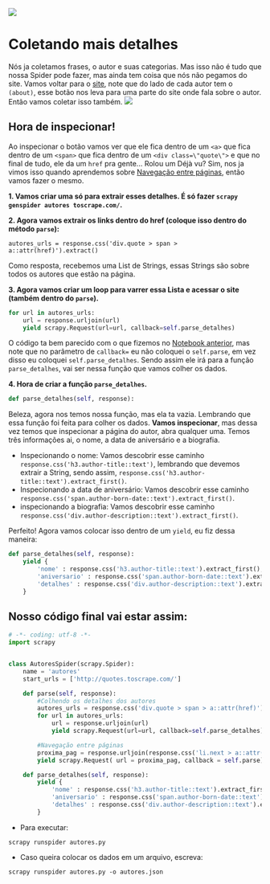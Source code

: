![](https://i.creativecommons.org/l/by/4.0/88x31.png)
# Coletando mais detalhes
Nós ja coletamos frases, o autor e suas categorias. Mas isso não é tudo que nossa Spider pode fazer, mas ainda tem coisa que nós não pegamos do site. Vamos voltar para o [site](http://quotes.toscrape.com/), note que do lado de cada autor tem o `(about)`, esse botão nos leva para uma parte do site onde fala sobre o autor. Então vamos coletar isso também.
![](https://media.giphy.com/media/l1IY0geomfz09dEB2/giphy.gif)
## Hora de inspecionar!
Ao inspecionar o botão vamos ver que ele fica dentro de um `<a>` que fica dentro de um `<span>` que fica dentro de um `<div class=\"quote\">` e que no final de tudo, ele da um `href` pra gente... Rolou um Déjà vu? Sim, nos ja vimos isso quando aprendemos sobre [Navegação entre páginas](https://github.com/DwarfThief/Raspagem-de-dados-para-iniciantes/blob/master/Navegando%20entre%20paginas.ipynb), então vamos fazer o mesmo.

**1. Vamos criar uma só para extrair esses detalhes. É só fazer `scrapy genspider autores toscrape.com/`.**

**2. Agora vamos extrair os links dentro do href (coloque isso dentro do método `parse`):**

```
autores_urls = response.css('div.quote > span > a::attr(href)').extract()
```

Como resposta, recebemos uma List de Strings, essas Strings são sobre todos os autores que estão na página.

**3. Agora vamos criar um loop para varrer essa Lista e acessar o site (também dentro do `parse`).**

```Python
for url in autores_urls:
    url = response.urljoin(url)
    yield scrapy.Request(url=url, callback=self.parse_detalhes)
```
O código ta bem parecido com o que fizemos no [Notebook anterior](https://github.com/DwarfThief/Raspagem-de-dados-para-iniciantes/blob/master/Navegando%20entre%20paginas.md), mas note que no parâmetro de `callback=` eu não coloquei o `self.parse`, em vez disso eu coloquei `self.parse_detalhes`. Sendo assim ele irá para a função `parse_detalhes`, vai ser nessa função que vamos colher os dados.

**4. Hora de criar a função `parse_detalhes`.**

```Python
def parse_detalhes(self, response):
```

Beleza, agora nos temos nossa função, mas ela ta vazia. Lembrando que essa função foi feita para colher os dados. **Vamos inspecionar**, mas dessa vez temos que inspecionar a página do autor, abra qualquer uma. Temos três informações ai, o nome, a data de aniversário e a biografia.

* Inspecionando o nome:
    Vamos descobrir esse caminho `response.css('h3.author-title::text')`, lembrando que devemos extrair a String, sendo assim, `response.css('h3.author-title::text').extract_first()`.
* Inspecionando a data de aniversário:
    Vamos descobrir esse caminho `response.css('span.author-born-date::text').extract_first()`.
* inspecionando a biografia: 
    Vamos descobrir esse caminho `response.css('div.author-description::text').extract_first()`.

Perfeito! Agora vamos colocar isso dentro de um `yield`, eu fiz dessa maneira:
```Python
def parse_detalhes(self, response):
    yield {
        'nome' : response.css('h3.author-title::text').extract_first(),
        'aniversario' : response.css('span.author-born-date::text').extract_first(),
        'detalhes' : response.css('div.author-description::text').extract_first(),
    }
```
## Nosso código final vai estar assim:
```Python
# -*- coding: utf-8 -*-
import scrapy


class AutoresSpider(scrapy.Spider):
    name = 'autores'
    start_urls = ['http://quotes.toscrape.com/']

    def parse(self, response):
        #Colhendo os detalhes dos autores       
        autores_urls = response.css('div.quote > span > a::attr(href)').extract()
        for url in autores_urls:
            url = response.urljoin(url)
            yield scrapy.Request(url=url, callback=self.parse_detalhes)

        #Navegação entre páginas
        proxima_pag = response.urljoin(response.css('li.next > a::attr(href)').extract_first())
        yield scrapy.Request( url = proxima_pag, callback = self.parse)

    def parse_detalhes(self, response):
        yield {
            'nome' : response.css('h3.author-title::text').extract_first(),
            'aniversario' : response.css('span.author-born-date::text').extract_first(),
            'detalhes' : response.css('div.author-description::text').extract_first(),
        }
```
* Para executar:
```
scrapy runspider autores.py
```
* Caso queira colocar os dados em um arquivo, escreva:
```
scrapy runspider autores.py -o autores.json
```